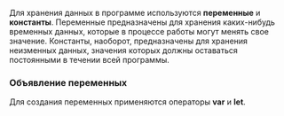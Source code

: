 Для хранения данных в программе используются **переменные** и **константы**. Переменные предназначены для хранения каких-нибудь временных данных, которые в процессе работы могут менять свое значение. Константы, наоборот, предназначены для хранения неизменных данных, значения которых должны оставаться постоянными в течении всей программы.

### Объявление переменных
Для создания переменных применяются операторы **var** и **let**.